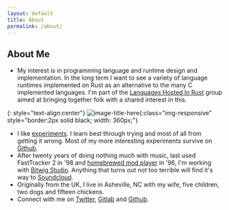 ```yaml
---
layout: default
title: About
permalink: /about/
---
```


## About Me

* My interest is in programming language and runtime design and implementation.
  In the long term I want to see a variety of language runtimes implemented on
  Rust as an alternative to the many C implemented languages.
  I'm part of the [Languages Hosted In Rust](https://github.com/rust-hosted-langs/)
  group aimed at bringing together folk with a shared interest in this.

{: style="text-align:center"}
![image-title-here](https://avatars2.githubusercontent.com/u/1785642){:class="img-responsive" style="border:2px solid black; width: 360px;"}

* I like [experiments](https://jvns.ca/blog/2017/01/04/rules-of-programming-experiments/).
  I learn best through trying and most of all from getting it wrong. Most of my more
  interesting experiments survive on [Github](https://github.com/pliniker).
* After twenty years of doing nothing much with music, last used FastTracker 2 in '98
  and [homebrewed mod player](https://github.com/pliniker/attic/tree/master/archive/to-1998/asm2/demo4)
  in '96, I'm working with [Bitwig Studio](https://bitwig.com).
  Anything that turns out not too terrible will find it's way to
  [Soundcloud](https://soundcloud.com/user-885707709).
* Originally from the UK, I live in Asheville, NC with my wife, five children,
  two dogs and fifteen chickens.
* Connect with me on [Twitter](https://twitter.com/peterliniker),
  [Gitlab](https://gitlab.com/pliniker) and
  [Github](https://github.com/pliniker).

